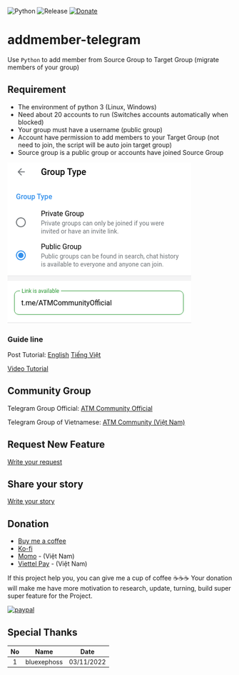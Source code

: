 
![Python](https://img.shields.io/static/v1?label=Python&message=3.9.2&color=306998&logo=python&logoColor=white)
![Release](https://img.shields.io/static/v1?label=Release&message=v2.0&color=306998)
[![Donate](https://img.shields.io/badge/donate-buymeacoffee-green)](https://www.buymeacoffee.com/heva)

# addmember-telegram
Use `Python` to add member from Source Group to Target Group (migrate members of your group)


## Requirement
* The environment of python 3 (Linux, Windows)
* Need about 20 accounts to run (Switches accounts automatically when blocked)
* Your group must have a username (public group)
* Account have permission to add members to your Target Group (not need to join, the script will be auto join target group)
* Source group is a public group or accounts have joined Source Group


![Target Group is public](images/public-group.png)


### Guide line

Post Tutorial: [English](https://wedevauto.com/tutorial-tool-auto-add-member-telegram) [Tiếng Việt](https://wedevauto.com/vi/huong-dan-tool-them-thanh-vien-vao-group-telegram/)


[Video Tutorial](https://youtu.be/qnNsgHCMQYk)


## Community Group

Telegram Group Official: [ATM Community Official](https://t.me/amtcommunityoffcial)

Telegram Group of Vietnamese: [ATM Community (Việt Nam)](https://t.me/atmcommunityvn)

## Request New Feature
[Write your request](https://github.com/south1907/addmember-telegram/discussions/72)

## Share your story
[Write your story](https://github.com/south1907/addmember-telegram/discussions/74)

## Donation
- [Buy me a coffee](https://www.buymeacoffee.com/heva)
- [Ko-fi](https://ko-fi.com/hevapham)
- [Momo](https://me.momo.vn/AEI7uDFysmI9iBT8i8IR) - (Việt Nam)
- [Viettel Pay](https://vtpay.page.link/GNUPHZyJx2JU2xN6A) - (Việt Nam)

If this project help you, you can give me a cup of coffee ☕☕☕
Your donation will make me have more motivation to research, update, turning, build super super feature for the Project.


[![paypal](https://www.paypalobjects.com/en_US/i/btn/btn_donateCC_LG.gif)](https://ko-fi.com/hevapham)

## Special Thanks

| No | Name    | Date    |
| :---:   | :---: | :---: |
| 1 | bluexephoss   | 03/11/2022   |
